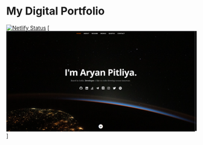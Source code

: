 # My Digital Portfolio

[![Netlify Status](https://api.netlify.com/api/v1/badges/78eb75d8-48e8-4356-b2d9-1247acc0e97a/deploy-status)](https://aryanp.netlify.app)
[![Portfolio](resume-screenshot.jpg?raw=true "Portfolio")]
